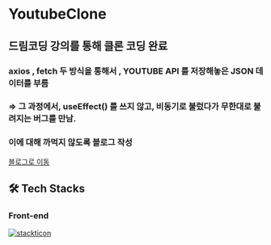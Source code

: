 # YoutubeClone
## 드림코딩 강의를 통해 클론 코딩 완료 
### axios , fetch 두 방식을 통해서 , YOUTUBE API 를 저장해놓은 JSON 데이터를 부름
### ⇒ 그 과정에서, useEffect() 를 쓰지 않고,  비동기로 불렀다가 무한대로 불려지는 버그를 만남.
### 이에 대해 까먹지 않도록 블로그 작성
<a href='https://decidetodevolp.tistory.com/47'>블로그로 이동<a/> 

## 🛠 Tech Stacks

### Front-end
[![stackticon](https://firebasestorage.googleapis.com/v0/b/stackticon-81399.appspot.com/o/images%2F1692326218524?alt=media&token=1405f776-c563-4e93-8a50-def6ca31cafa)](https://github.com/msdio/stackticon)


